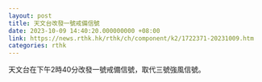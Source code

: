 ```yaml
---
layout: post
title: 天文台改發一號戒備信號
date: 2023-10-09 14:40:20.000000000 +08:00
link: https://news.rthk.hk/rthk/ch/component/k2/1722371-20231009.htm
categories: rthk
---
```


天文台在下午2時40分改發一號戒備信號，取代三號強風信號。
